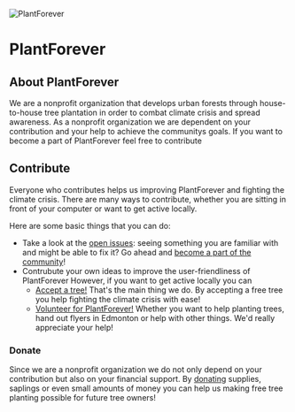 ![PlantForever](https://www.plantforever.org/img/plantforever.9feba2d8.jpg)
# PlantForever

## About PlantForever
We are a nonprofit organization that develops urban forests through house-to-house tree plantation in order to combat climate crisis and spread awareness. As a nonprofit organization we are dependent on your contribution and your help to achieve the communitys goals.
If you want to become a part of PlantForever feel free to contribute

## Contribute
Everyone who contributes helps us improving PlantForever and fighting the climate crisis. There are many ways to contribute, whether you are sitting in front of your computer or want to get active locally.

Here are some basic things that you can do:
- Take a look at the [open issues](https://github.com/ChingChang9/PlantForever/issues): seeing something you are familiar with and might be able to fix it? Go ahead and [become a part of the community](https://github.com/ChingChang9/PlantForever/blob/master/CONTRIBUTING.md)!
- Contrubute your own ideas to improve the user-friendliness of PlantForever
However, if you want to get active locally you can
  - [Accept a tree!](https://www.plantforever.org/accept-a-tree) That's the main thing we do. By accepting a free tree you help fighting the climate crisis with ease!
  - [Volunteer for PlantForever!](https://www.plantforever.org/volunteer-registration) Whether you want to help planting trees, hand out flyers in Edmonton or help with other things. We'd really appreciate your help!
### Donate
Since we are a nonprofit organization we do not only depend on your contribution but also on your financial support.
By [donating](https://www.plantforever.org/donate) supplies, saplings or even small amounts of money you can help us making free tree planting possible for future tree owners!